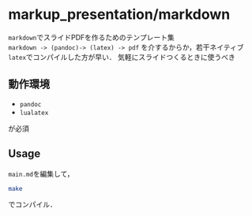 # markup_presentation/markdown

``markdown``でスライドPDFを作るためのテンプレート集  
``markdown -> (pandoc)-> (latex) -> pdf`` を介するからか，若干ネイティブ``latex``でコンパイルした方が早い．
気軽にスライドつくるときに使うべき

## 動作環境
- ``pandoc``
- ``lualatex``

が必須

## Usage
``main.md``を編集して，

```bash
make
```
でコンパイル．
